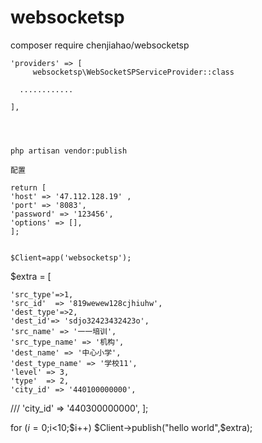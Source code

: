 # websocketsp
composer require chenjiahao/websocketsp


    'providers' => [
         websocketsp\WebSocketSPServiceProvider::class
   
      ............

    ],
    
    
    
    
    php artisan vendor:publish  
    
    配置
    
    return [
    'host' => '47.112.128.19' ,
    'port' => '8083',
    'password' => '123456',
    'options' => [],
    ];
    
    
    $Client=app('websocketsp');
    
    

$extra = [

    'src_type'=>1,
    'src_id'  => '819wewew128cjhiuhw',
    'dest_type'=>2,
    'dest_id'=> 'sdjo32423432423o',
    'src_name' => '一一培训',
    'src_type_name' => '机构',
    'dest_name' => '中心小学',
    'dest_type_name' => '学校11',
    'level' => 3,
    'type'  => 2,
    'city_id' => '440100000000',
   /// 'city_id' => '440300000000',
];



for ($i=0;$i<10;$i++)
$Client->publish("hello world",$extra);


